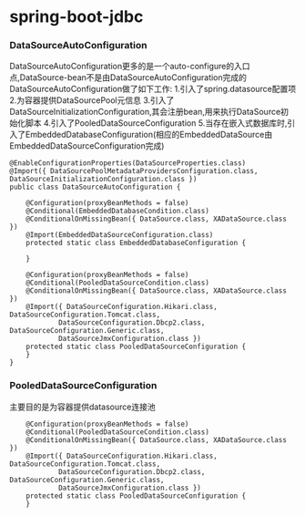 # spring-boot-jdbc


### DataSourceAutoConfiguration
DataSourceAutoConfiguration更多的是一个auto-configure的入口点,DataSource-bean不是由DataSourceAutoConfiguration完成的
DataSourceAutoConfiguration做了如下工作:
1.引入了spring.datasource配置项
2.为容器提供DataSourcePool元信息
3.引入了DataSourceInitializationConfiguration,其会注册bean,用来执行DataSource初始化脚本
4.引入了PooledDataSourceConfiguration
5.当存在嵌入式数据库时,引入了EmbeddedDatabaseConfiguration(相应的EmbeddedDataSource由EmbeddedDataSourceConfiguration完成)

```text
@EnableConfigurationProperties(DataSourceProperties.class)
@Import({ DataSourcePoolMetadataProvidersConfiguration.class, DataSourceInitializationConfiguration.class })
public class DataSourceAutoConfiguration {

	@Configuration(proxyBeanMethods = false)
	@Conditional(EmbeddedDatabaseCondition.class)
	@ConditionalOnMissingBean({ DataSource.class, XADataSource.class })
	@Import(EmbeddedDataSourceConfiguration.class)
	protected static class EmbeddedDatabaseConfiguration {

	}

	@Configuration(proxyBeanMethods = false)
	@Conditional(PooledDataSourceCondition.class)
	@ConditionalOnMissingBean({ DataSource.class, XADataSource.class })
	@Import({ DataSourceConfiguration.Hikari.class, DataSourceConfiguration.Tomcat.class,
			DataSourceConfiguration.Dbcp2.class, DataSourceConfiguration.Generic.class,
			DataSourceJmxConfiguration.class })
	protected static class PooledDataSourceConfiguration {
	}
}
```

### PooledDataSourceConfiguration

主要目的是为容器提供datasource连接池

```text
	@Configuration(proxyBeanMethods = false)
	@Conditional(PooledDataSourceCondition.class)
	@ConditionalOnMissingBean({ DataSource.class, XADataSource.class })
	@Import({ DataSourceConfiguration.Hikari.class, DataSourceConfiguration.Tomcat.class,
			DataSourceConfiguration.Dbcp2.class, DataSourceConfiguration.Generic.class,
			DataSourceJmxConfiguration.class })
	protected static class PooledDataSourceConfiguration {
	}
```